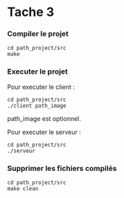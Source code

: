 # Tache 3

### Compiler le projet
```
cd path_project/src
make
```
### Executer le projet
Pour executer le client :
```
cd path_project/src
./client path_image
```
path_image est optionnel.

Pour executer le serveur :
```
cd path_project/src
./serveur
```
### Supprimer les fichiers compilés
```
cd path_project/src
make clean
```

